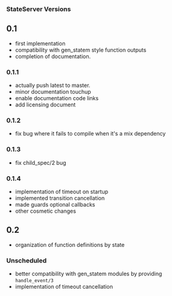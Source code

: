 ### StateServer Versions

## 0.1

- first implementation
- compatibility with gen_statem style function outputs
- completion of documentation.

### 0.1.1

- actually push latest to master.
- minor documentation touchup
- enable documentation code links
- add licensing document

### 0.1.2

- fix bug where it fails to compile when it's a mix dependency

### 0.1.3

- fix child_spec/2 bug

### 0.1.4

- implementation of timeout on startup
- implemented transition cancellation
- made guards optional callbacks
- other cosmetic changes

## 0.2

- organization of function definitions by state

### Unscheduled

- better compatibility with gen_statem modules by providing `handle_event/3`
- implementation of timeout cancellation